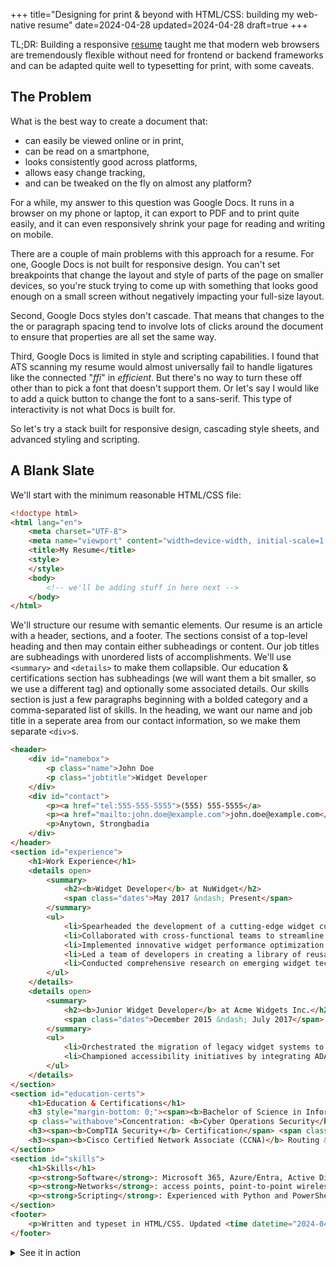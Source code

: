+++
title="Designing for print & beyond 	with HTML/CSS: building my web-native resume"
date=2024-04-28
updated=2024-04-28
draft=true
+++

TL;DR: Building a responsive [resume](/resume) taught me that modern web browsers are tremendously flexible without
need for frontend or backend frameworks and can be adapted quite well to typesetting for print, with some caveats.

## The Problem

What is the best way to create a document that:
* can easily be viewed online or in print,
* can be read on a smartphone,
* looks consistently good across platforms,
* allows easy change tracking,
* and can be tweaked on the fly on almost any platform?

For a while, my answer to this question was Google Docs. It runs in a browser on my phone or laptop,
it can export to PDF and to print quite easily, and it can even responsively shrink your page for
reading and writing on mobile.

There are a couple of main problems with this approach for a resume. For one, Google Docs is not
built for responsive design. You can't set breakpoints that change the layout and style of parts
of the page on smaller devices, so you're stuck trying to come up with something that looks good
enough on a small screen without negatively impacting your full-size layout.

Second, Google Docs styles don't cascade. That means that changes to the the or paragraph spacing tend to involve
lots of clicks around the document to ensure that properties are all set the same way.

Third, Google Docs is limited in style and scripting capabilities. I found that ATS scanning my
resume would almost universally fail to handle ligatures like the connected "*ffi*" in *efficient*.
But there's no way to turn these off other than to pick a font that doesn't support them. Or let's
say I would like to add a quick button to change the font to a sans-serif. This type of
interactivity is not what Docs is built for.

So let's try a stack built for responsive design, cascading style sheets, and advanced styling and scripting.

## A Blank Slate

We'll start with the minimum reasonable HTML/CSS file:

```html
<!doctype html>
<html lang="en">
	<meta charset="UTF-8">
	<meta name="viewport" content="width=device-width, initial-scale=1.0">
	<title>My Resume</title>
	<style>
	</style>
	<body>
		<!-- we'll be adding stuff in here next -->
	</body>
</html>
```

We'll structure our resume with semantic elements. Our resume is an article with a header, sections, and a footer.
The sections consist of a top-level heading and then may contain either subheadings or content. Our job titles are
subheadings with unordered lists of accomplishments. We'll use `<summary>` and `<details>` to make them collapsible.
Our education & certifications section has subheadings (we
will want them a bit smaller, so we use a different tag) and optionally some associated details. Our skills section
is just a few paragraphs beginning with a bolded category and a comma-separated list of skills. In the heading,
we want our name and job title in a seperate area from our contact information, so we make them separate `<div>`s.

```html
<header>
	<div id="namebox">
		<p class="name">John Doe
		<p class="jobtitle">Widget Developer
	</div>
	<div id="contact">
		<p><a href="tel:555-555-5555">(555) 555-5555</a>
		<p><a href="mailto:john.doe@example.com">john.doe@example.com</a>
		<p>Anytown, Strongbadia
	</div>
</header>
<section id="experience">
	<h1>Work Experience</h1>
	<details open>
		<summary>
			<h2><b>Widget Developer</b> at NuWidget</h2>
			<span class="dates">May 2017 &ndash; Present</span>
		</summary>
		<ul>
			<li>Spearheaded the development of a cutting-edge widget customization tool, resulting in a 30% increase in user engagement within the first quarter of release.</li>
			<li>Collaborated with cross-functional teams to streamline widget integration processes, reducing deployment time by 40%.</li>
			<li>Implemented innovative widget performance optimization techniques, enhancing load times by 50% and ensuring seamless user experiences across all platforms.</li>
			<li>Led a team of developers in creating a library of reusable widget components, improving development efficiency by 25% and fostering consistency in design and functionality.</li>
			<li>Conducted comprehensive research on emerging widget technologies and industry trends, driving continuous improvement and maintaining NuWidget's competitive edge in the market.</li>
		</ul>
	</details>
	<details open>
		<summary>
			<h2><b>Junior Widget Developer</b> at Acme Widgets Inc.</h2>
			<span class="dates">December 2015 &ndash; July 2017</span>
		</summary>
		<ul>
			<li>Orchestrated the migration of legacy widget systems to a modern architecture, resulting in a 60% reduction in maintenance costs and improved scalability.</li>
			<li>Championed accessibility initiatives by integrating ADA-compliant features into widget designs, expanding user base and ensuring inclusivity for all customers.</li>
		</ul>
	</details>
</section>
<section id="education-certs">
	<h1>Education & Certifications</h1>
	<h3 style="margin-bottom: 0;"><span><b>Bachelor of Science in Information Technology</b> at Kennesaw State University</span> <span class="dates">May 2023</span></h3>
	<p class="withabove">Concentration: <b>Cyber Operations Security</b>, Minor: <b>Computer Science</b>, Graduated <i>magna cum laude</i>
	<h3><span><b>CompTIA Security+</b> Certification</span> <span class="dates">April 2024</span></h3>
	<h3><span><b>Cisco Certified Network Associate (CCNA)</b> Routing &amp; Switching</span> <span class="dates">May 2022</span></h3>
</section>
<section id="skills">
	<h1>Skills</h1>
	<p><strong>Software</strong>: Microsoft 365, Azure/Entra, Active Directory, Hyper-V, SCCM/MDT, DNS, DHCP, Google Workspace, VoIP, PaperCut, VEEAM, Duo MFA, Docker, Proxmox/KVM, Debian, Ubuntu, CentOS/RHEL, Oracle Linux, MariaDB/MySQL, MS SQL.
	<p><strong>Networks</strong>: access points, point-to-point wireless links, switches, routers, firewalls from Cisco, Fortinet, HPE/Aruba, Brocade, Ruckus, Ubiquiti, Avaya, SonicWall, Zyxel; LibreNMS, Graylog, inter-VLAN routing with ACLs, tuning high density Wi-Fi installations, preparing & securing site-to-site and remote access VPNs
	<p><strong>Scripting</strong>: Experienced with Python and PowerShell. Some work with C, C#, C++, Java, JS, Bash.
</section>
<footer>
	<p>Written and typeset in HTML/CSS. Updated <time datetime="2024-04-23">2024-04-26</time>. Latest revision available at <a href="https://deal.digital/resume">deal.digital/resume</a>
</footer>
```

<details>
<summary>See it in action</summary>
<header>
	<div id="namebox">
		<p class="name">John Doe
		<p class="jobtitle">Widget Developer
	</div>
	<div id="contact">
		<p><a href="tel:555-555-5555">(555) 555-5555</a>
		<p><a href="mailto:john.doe@example.com">john.doe@example.com</a>
		<p>Anytown, Strongbadia
	</div>
</header>
<section id="experience">
	<h1>Work Experience</h1>
	<details open>
		<summary>
			<h2><b>Widget Developer</b> at NuWidget</h2>
			<span class="dates">May 2017 &ndash; Present</span>
		</summary>
		<ul>
			<li>Spearheaded the development of a cutting-edge widget customization tool, resulting in a 30% increase in user engagement within the first quarter of release.</li>
			<li>Collaborated with cross-functional teams to streamline widget integration processes, reducing deployment time by 40%.</li>
			<li>Implemented innovative widget performance optimization techniques, enhancing load times by 50% and ensuring seamless user experiences across all platforms.</li>
			<li>Led a team of developers in creating a library of reusable widget components, improving development efficiency by 25% and fostering consistency in design and functionality.</li>
			<li>Conducted comprehensive research on emerging widget technologies and industry trends, driving continuous improvement and maintaining NuWidget's competitive edge in the market.</li>
		</ul>
	</details>
	<details open>
		<summary>
			<h2><b>Junior Widget Developer</b> at Acme Widgets Inc.</h2>
			<span class="dates">December 2015 &ndash; July 2017</span>
		</summary>
		<ul>
			<li>Orchestrated the migration of legacy widget systems to a modern architecture, resulting in a 60% reduction in maintenance costs and improved scalability.</li>
			<li>Championed accessibility initiatives by integrating ADA-compliant features into widget designs, expanding user base and ensuring inclusivity for all customers.</li>
		</ul>
	</details>
</section>
<section id="education-certs">
	<h1>Education & Certifications</h1>
	<h3><span><b>Bachelor of Science in Computer Science</b>, NuTech University</span> <span class="dates">2016</span></h3>
	<p>Relevant Coursework: Advanced Software Engineering, Web Development, Data Structures and Algorithms
</section>
<section id="skills">
	<h1>Skills</h1>
	<p><strong>General</strong>: Problem-solving, Communication
	<p><strong>Web Dev</strong>: JavaScript, HTML, CSS, Python, React, Vue.js, Git, Agile methodologies, Jira, Responsive design, Cross-browser compatibility, Problem-solving, Communication
</section>
<footer>
	<p>Written and typeset in HTML/CSS. Updated <time datetime="2024-04-28">2024-04-28</time>. References available upon request.
</footer>
</summary>

Alright, so we have a structure